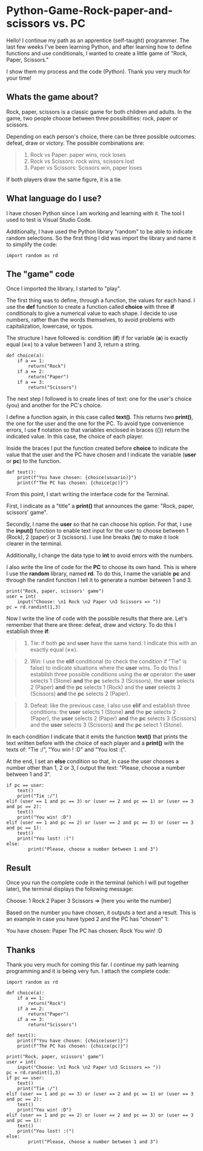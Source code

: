 # **Python-Game-Rock-paper-and-scissors vs. PC**
Hello! I continue my path as an apprentice (self-taught) programmer. The last few weeks I've been learning Python, and after learning how to define functions and use conditionals, I wanted to create a little game of "Rock, Paper, Scissors."

I show them my process and the code (Python). Thank you very much for your time!

## Whats the game about?

Rock, paper, scissors is a classic game for both children and adults. In the game, two people choose between three possibilities: rock, paper or scissors.

Depending on each person's choice, there can be three possible outcomes: defeat, draw or victory. The possible combinations are:
 
> 1. Rock vs Paper: paper wins, rock loses
> 2. Rock vs Scissors: rock wins, scissors lost
> 3. Paper vs Scissors: Scissors win, paper loses

If both players draw the same figure, it is a tie.

## What language do I use?

I have chosen Python since I am working and learning with it. The tool I used to test is Visual Studio Code.

Additionally, I have used the Python library "random" to be able to indicate random selections. So the first thing I did was import the library and name it to simplify the code:

```
import random as rd
```

## The "game" code

Once I imported the library, I started to "play".

The first thing was to define, through a function, the values for each hand. I use the **def** function to create a function called **choice** with three **if** conditionals to give a numerical value to each shape. I decide to use numbers, rather than the words themselves, to avoid problems with capitalization, lowercase, or typos.

The structure I have followed is: condition (**if**) if for variable (**a**) is exactly equal (**==**) to a value between 1 and 3, return a string.

```
def choice(a):
    if a == 1:
        return("Rock")
    if a == 2:
        return("Paper")
    if a == 3:
        return("Scissors")
```

The next step I followed is to create lines of text: one for the user's choice (you) and another for the PC's choice.

I define a function again, in this case called **text()**. This returns two **print()**, the one for the user and the one for the PC. To avoid type convenience errors, I use **f** notation so that variables enclosed in braces ({}) return the indicated value. In this case, the choice of each player.

Inside the braces I put the function created before **choice** to indicate the value that the user and the PC have chosen and I indicate the variable (**user** or **pc**) to the function.

```
def text():
    print(f"You have chosen: {choice(usuario)}")
    print(f"The PC has chosen: {choice(pc)}")
```
From this point, I start writing the interface code for the Terminal.

First, I indicate as a "title" a **print()** that announces the game: "Rock, paper, scissors' game".

Secondly, I name the **user** so that he can choose his option. For that, I use the **input()** function to enable text input for the user to choose between 1 (Rock), 2 (paper) or 3 (scissors). I use line breaks (**\n**) to make it look clearer in the terminal.

Additionally, I change the data type to **int** to avoid errors with the numbers.

I also write the line of code for the **PC** to choose its own hand. This is where I use the **random** library, named **rd**. To do this, I name the variable **pc** and through the randint function I tell it to generate a number between 1 and 3.

```
print("Rock, paper, scissors' game")
user = int(
    input("Choose: \n1 Rock \n2 Paper \n3 Scissors => "))
pc = rd.randint(1,3)
```

Now I write the line of code with the possible results that there are. Let's remember that there are three: defeat, draw and victory. To do this I establish three **if**:

> 1. Tie: if both **pc** and **user** have the same hand. I indicate this with an exactly equal (**==**).

>2. Win: I use the **elif** conditional (to check the condition if "Tie" is false) to indicate situations where the **user** wins.
To do this I establish three possible conditions using the **or** operator: the **user** selects 1 (Stone) **and** the **pc** selects 3 (Scissors), the **user** selects 2 (Paper) **and** the **pc** selects 1 (Rock) and the **user** selects 3 (Scissors) **and** the **pc** selects 2 (Paper).

> 3. Defeat: like the previous case, I also use **elif** and establish three conditions: the **user** selects 1 (Stone) **and** the **pc** selects 2 (Paper), the **user** selects 2 (Paper) **and** the **pc** selects 3 (Scissors) and the **user** selects 3 (Scissors) **and** the **pc** select 1 (Stone).

In each condition I indicate that it emits the function **text()** that prints the text written before with the choice of each player and a **print()** with the texts of: "Tie :/", "You win ! :D" and "You lost :(".

At the end, I set an **else** condition so that, in case the user chooses a number other than 1, 2 or 3, I output the text: "Please, choose a number between 1 and 3".

```
if pc == user:
    text()
    print("Tie :/")
elif (user == 1 and pc == 3) or (user == 2 and pc == 1) or (user == 3 and pc == 2):
    text()
    print("You win! :D")
elif (user == 1 and pc == 2) or (user == 2 and pc == 3) or (user == 3 and pc == 1):
    text()
    print("You lost! :(")
else:
        print("Please, choose a number between 1 and 3")
```

## Result

Once you run the complete code in the terminal (which I will put together later), the terminal displays the following message:

Choose:
1 Rock
2 Paper
3 Scissors => [here you write the number]

Based on the number you have chosen, it outputs a text and a result. This is an example in case you have typed 2 and the PC has "chosen" 1:

You have chosen: Paper
The PC has chosen: Rock
You win! :D

## Thanks

Thank you very much for coming this far. I continue my path learning programming and it is being very fun. I attach the complete code:

```
import random as rd

def choice(a):
    if a == 1:
        return("Rock")
    if a == 2:
        return("Paper")
    if a == 3:
        return("Scissors")
   
def text():
    print(f"You have chosen: {choice(user)}")
    print(f"The PC has chosen: {choice(pc)}")

print("Rock, paper, scissors' game")
user = int(
    input("Choose: \n1 Rock \n2 Paper \n3 Scissors => "))
pc = rd.randint(1,3)
if pc == user:
    text()
    print("Tie :/")
elif (user == 1 and pc == 3) or (user == 2 and pc == 1) or (user == 3 and pc == 2):
    text()
    print("You win! :D")
elif (user == 1 and pc == 2) or (user == 2 and pc == 3) or (user == 3 and pc == 1):
    text()
    print("You lost! :(")
else:
        print("Please, choose a number between 1 and 3")
```

